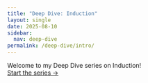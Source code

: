 ```yaml
---
title: "Deep Dive: Induction"
layout: single
date: 2025-08-10
sidebar:
  nav: deep-dive
permalink: /deep-dive/intro/
---
```


Welcome to my Deep Dive series on Induction!  
[Start the series →](/deep-dive/part1/)
